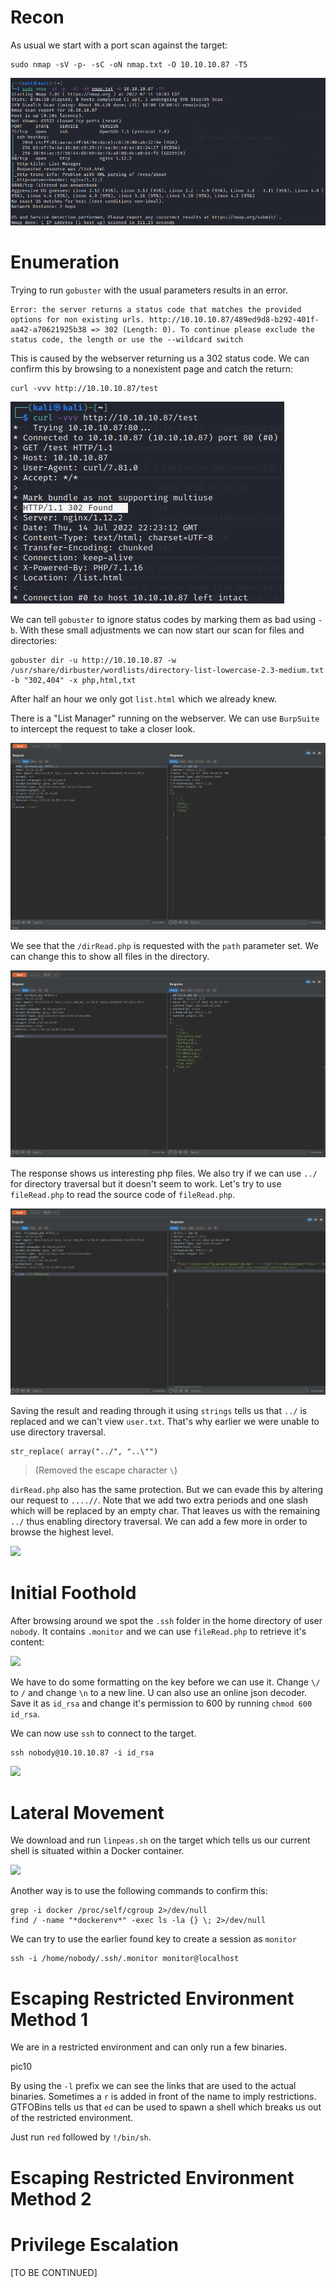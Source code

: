 # Recon

As usual we start with a port scan against the target:
```
sudo nmap -sV -p- -sC -oN nmap.txt -O 10.10.10.87 -T5
```

<img src="https://raw.githubusercontent.com/vbrunschot/Write-Ups/main/HackTheBox/Waldo/assets/1.png">


# Enumeration
Trying to run ```gobuster``` with the usual parameters results in an error. 

```
Error: the server returns a status code that matches the provided options for non existing urls. http://10.10.10.87/489ed9d8-b292-401f-aa42-a70621925b38 => 302 (Length: 0). To continue please exclude the status code, the length or use the --wildcard switch
```
This is caused by the webserver returning us a 302 status code. We can confirm this by browsing to a nonexistent page and catch the return:
```
curl -vvv http://10.10.10.87/test
```

<img src="https://raw.githubusercontent.com/vbrunschot/Write-Ups/main/HackTheBox/Waldo/assets/2.png">

We can tell ```gobuster``` to ignore status codes by marking them as bad using ```-b```. With these small adjustments we can now start our scan for files and directories:
```
gobuster dir -u http://10.10.10.87 -w /usr/share/dirbuster/wordlists/directory-list-lowercase-2.3-medium.txt -b "302,404" -x php,html,txt
```

After half an hour we only got ```list.html``` which we already knew.

There is a "List Manager" running on the webserver. We can use ```BurpSuite``` to intercept the request to take a closer look.

<img src="https://raw.githubusercontent.com/vbrunschot/Write-Ups/main/HackTheBox/Waldo/assets/3.png">

We see that the ```/dirRead.php``` is requested with the ```path``` parameter set. We can change this to show all files in the directory.

<img src="https://raw.githubusercontent.com/vbrunschot/Write-Ups/main/HackTheBox/Waldo/assets/4.png">

The response shows us interesting php files. We also try if we can use ```../``` for directory traversal but it doesn't seem to work. Let's try to use ```fileRead.php``` to read the source code of ```fileRead.php```. 

<img src="https://raw.githubusercontent.com/vbrunschot/Write-Ups/main/HackTheBox/Waldo/assets/5.png">

Saving the result and reading through it using ```strings``` tells us that ```../``` is replaced and we can't view ```user.txt```. That's why earlier we were unable to use directory traversal.
```
str_replace( array("../", "..\"")
```
> (Removed the escape character ```\```)

```dirRead.php``` also has the same protection. But we can evade this by altering our request to ```....//```. Note that we add two extra periods and one slash which will be replaced by an empty char. That leaves us with the remaining ```../``` thus enabling directory traversal. We can add a few more in order to browse the highest level.

<img src="https://raw.githubusercontent.com/vbrunschot/Write-Ups/main/HackTheBox/Waldo/assets/6.png">

# Initial Foothold
After browsing around we spot the ```.ssh``` folder in the home directory of user ```nobody```. It contains ```.monitor``` and we can use ```fileRead.php``` to retrieve it's content:

<img src="https://raw.githubusercontent.com/vbrunschot/Write-Ups/main/HackTheBox/Waldo/assets/7.png">

We have to do some formatting on the key before we can use it. Change ```\/``` to ```/``` and change ```\n``` to a new line. U can also use an online json decoder. Save it as ```id_rsa``` and change it's permission to 600 by running ```chmod 600 id_rsa```.

We can now use ```ssh``` to connect to the target.
```
ssh nobody@10.10.10.87 -i id_rsa
```

<img src="https://raw.githubusercontent.com/vbrunschot/Write-Ups/main/HackTheBox/Waldo/assets/8.png">

# Lateral Movement
We download and run ```linpeas.sh``` on the target which tells us our current shell is situated within a Docker container.

<img src="https://raw.githubusercontent.com/vbrunschot/Write-Ups/main/HackTheBox/Waldo/assets/9.png">

Another way is to use the following commands to confirm this:
```
grep -i docker /proc/self/cgroup 2>/dev/null
find / -name "*dockerenv*" -exec ls -la {} \; 2>/dev/null
```

We can try to use the earlier found key to create a session as ```monitor```
```
ssh -i /home/nobody/.ssh/.monitor monitor@localhost
```

# Escaping Restricted Environment Method 1
We are in a restricted environment and can only run a few binaries.

pic10

By using the ```-l``` prefix we can see the links that are used to the actual binaries. Sometimes a ```r``` is added in front of the name to imply restrictions. GTFOBins tells us that ```ed``` can be used to spawn a shell which breaks us out of the restricted environment.

Just run ```red``` followed by ```!/bin/sh```.

# Escaping Restricted Environment Method 2



# Privilege Escalation



[TO BE CONTINUED]
